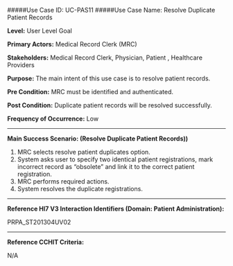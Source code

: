 #####Use Case ID: UC-PAS11
#####Use Case Name: Resolve Duplicate Patient Records

**Level:**                     User Level Goal

**Primary Actors:**            Medical Record Clerk (MRC)

**Stakeholders:**              Medical Record Clerk, Physician, Patient , Healthcare Providers

**Purpose:**                   The main intent of this use case is to resolve patient records.

**Pre Condition:**             MRC must be identified and authenticated. 

**Post Condition:**            Duplicate patient records will be resolved successfully.

**Frequency of Occurrence:**   Low
__________________________________________________________
**Main Success Scenario: (Resolve Duplicate Patient Records))**

1. MRC selects resolve patient duplicates option.
2. System asks user to specify two identical patient registrations, mark incorrect record as “obsolete” and link it to the correct patient registration.
3. MRC performs required actions.
4. System resolves the duplicate registrations.

________________________________________________________________________
**Reference Hl7 V3 Interaction Identifiers (Domain: Patient Administration):**

PRPA_ST201304UV02
_______________________________________________________________
**Reference CCHIT Criteria:**

N/A
